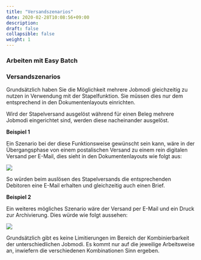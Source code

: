 ```yaml
---
title: "Versandszenarios"
date: 2020-02-28T10:08:56+09:00
description: 
draft: false
collapsible: false
weight: 1
---
```

### Arbeiten mit Easy Batch

### Versandszenarios
Grundsätzlich haben Sie die Möglichkeit mehrere Jobmodi gleichzeitig zu nutzen in Verwendung mit der Stapelfunktion. Sie müssen dies nur dem entsprechend in den Dokumentenlayouts einrichten.

Wird der Stapelversand ausgelöst während für einen Beleg mehrere Jobmodi eingerichtet sind, werden diese nacheinander ausgelöst.

**Beispiel 1**

Ein Szenario bei der diese Funktionsweise gewünscht sein kann, wäre in der Übergangsphase von einem postalischen Versand zu einem rein digitalen Versand per E-Mail, dies sieht in den Dokumentenlayouts wie folgt aus:

![](images/apps/easyscenario1.PNG)

So würden beim auslösen des Stapelversands die entsprechenden Debitoren eine E-Mail erhalten und gleichzeitig auch einen Brief.

**Beispiel 2**

Ein weiteres mögliches Szenario wäre der Versand per E-Mail und ein Druck zur Archivierung. Dies würde wie folgt aussehen:

![](images/apps/easyscenario2.PNG)

Grundsätzlich gibt es keine Limitierungen im Bereich der Kombinierbarkeit der unterschiedlichen Jobmodi. Es kommt nur auf die jeweilige Arbeitsweise an, inwiefern die verschiedenen Kombinationen Sinn ergeben.

